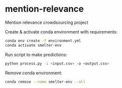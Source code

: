 # mention-relevance
Mention relevance crowdsourcing project

Create & activate conda environment with requirements:
```bash
conda env create -f environment.yml
conda activate smelter-env
```

Run script to make predictions:
```bash
python process.py -i <input.csv> -o <output.csv>
```

Remove conda environment:
```bash
conda remove --name smelter-env --all
```
